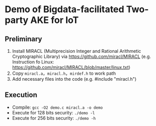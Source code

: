 # Demo of Bigdata-facilitated Two-party AKE for IoT

## Preliminary

1. Install MIRACL (Multiprecision Integer and Rational Arithmetic Cryptographic Library) via https://github.com/miracl/MIRACL (e.g. Instruction fo Linux: https://github.com/miracl/MIRACL/blob/master/linux.txt)
2. Copy `miracl.a`，`miracl.h`，`mirdef.h` to work path
3. Add necessary files into the code (e.g. #include "miracl.h")

## Execution

- Compile: `gcc -O2 demo.c miracl.a -o demo`
- Execute for 128 bits security: `./demo -l`
- Execute for 256 bits security: `./demo -h`
